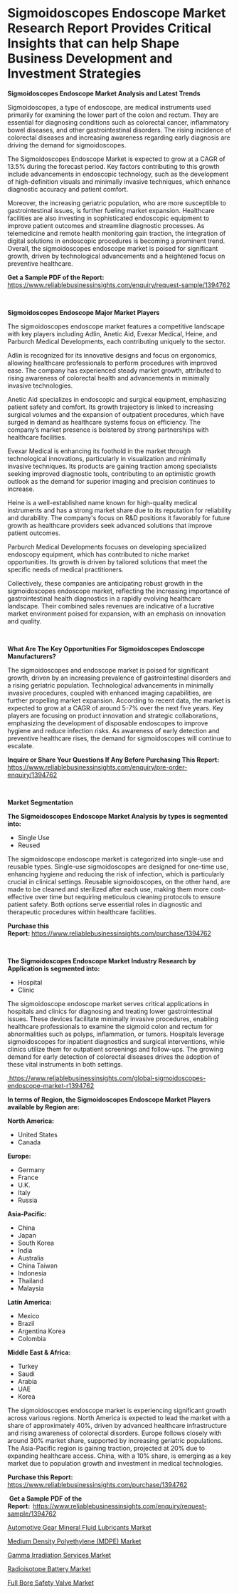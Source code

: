 <p><h1>Sigmoidoscopes Endoscope Market Research Report Provides Critical Insights that can help Shape Business Development and Investment Strategies</h1></p><p><strong>Sigmoidoscopes Endoscope Market Analysis and Latest Trends</strong></p>
<p><p>Sigmoidoscopes, a type of endoscope, are medical instruments used primarily for examining the lower part of the colon and rectum. They are essential for diagnosing conditions such as colorectal cancer, inflammatory bowel diseases, and other gastrointestinal disorders. The rising incidence of colorectal diseases and increasing awareness regarding early diagnosis are driving the demand for sigmoidoscopes. </p><p>The Sigmoidoscopes Endoscope Market is expected to grow at a CAGR of 13.5% during the forecast period. Key factors contributing to this growth include advancements in endoscopic technology, such as the development of high-definition visuals and minimally invasive techniques, which enhance diagnostic accuracy and patient comfort. </p><p>Moreover, the increasing geriatric population, who are more susceptible to gastrointestinal issues, is further fueling market expansion. Healthcare facilities are also investing in sophisticated endoscopic equipment to improve patient outcomes and streamline diagnostic processes. As telemedicine and remote health monitoring gain traction, the integration of digital solutions in endoscopic procedures is becoming a prominent trend. Overall, the sigmoidoscopes endoscope market is poised for significant growth, driven by technological advancements and a heightened focus on preventive healthcare.</p></p>
<p><strong>Get a Sample PDF of the Report:&nbsp;</strong> <a href="https://www.reliablebusinessinsights.com/enquiry/request-sample/1394762?utm_campaign=1106&utm_medium=2&utm_source=Github&utm_content=ia&utm_term=26122024&utm_id=sigmoidoscopes-endoscope">https://www.reliablebusinessinsights.com/enquiry/request-sample/1394762</a></p>
<p>&nbsp;</p>
<p><strong>Sigmoidoscopes Endoscope Major Market Players</strong></p>
<p><p>The sigmoidoscopes endoscope market features a competitive landscape with key players including Adlin, Anetic Aid, Evexar Medical, Heine, and Parburch Medical Developments, each contributing uniquely to the sector.</p><p>Adlin is recognized for its innovative designs and focus on ergonomics, allowing healthcare professionals to perform procedures with improved ease. The company has experienced steady market growth, attributed to rising awareness of colorectal health and advancements in minimally invasive technologies.</p><p>Anetic Aid specializes in endoscopic and surgical equipment, emphasizing patient safety and comfort. Its growth trajectory is linked to increasing surgical volumes and the expansion of outpatient procedures, which have surged in demand as healthcare systems focus on efficiency. The company’s market presence is bolstered by strong partnerships with healthcare facilities.</p><p>Evexar Medical is enhancing its foothold in the market through technological innovations, particularly in visualization and minimally invasive techniques. Its products are gaining traction among specialists seeking improved diagnostic tools, contributing to an optimistic growth outlook as the demand for superior imaging and precision continues to increase.</p><p>Heine is a well-established name known for high-quality medical instruments and has a strong market share due to its reputation for reliability and durability. The company's focus on R&D positions it favorably for future growth as healthcare providers seek advanced solutions that improve patient outcomes.</p><p>Parburch Medical Developments focuses on developing specialized endoscopy equipment, which has contributed to niche market opportunities. Its growth is driven by tailored solutions that meet the specific needs of medical practitioners.</p><p>Collectively, these companies are anticipating robust growth in the sigmoidoscopes endoscope market, reflecting the increasing importance of gastrointestinal health diagnostics in a rapidly evolving healthcare landscape. Their combined sales revenues are indicative of a lucrative market environment poised for expansion, with an emphasis on innovation and quality.</p></p>
<p>&nbsp;</p>
<p><strong>What Are The Key Opportunities For Sigmoidoscopes Endoscope Manufacturers?</strong></p>
<p><p>The sigmoidoscopes and endoscope market is poised for significant growth, driven by an increasing prevalence of gastrointestinal disorders and a rising geriatric population. Technological advancements in minimally invasive procedures, coupled with enhanced imaging capabilities, are further propelling market expansion. According to recent data, the market is expected to grow at a CAGR of around 5-7% over the next five years. Key players are focusing on product innovation and strategic collaborations, emphasizing the development of disposable endoscopes to improve hygiene and reduce infection risks. As awareness of early detection and preventive healthcare rises, the demand for sigmoidoscopes will continue to escalate.</p></p>
<p><strong>Inquire or Share Your Questions If Any Before Purchasing This Report:</strong> <a href="https://www.reliablebusinessinsights.com/enquiry/pre-order-enquiry/1394762?utm_campaign=1106&utm_medium=2&utm_source=Github&utm_content=ia&utm_term=26122024&utm_id=sigmoidoscopes-endoscope">https://www.reliablebusinessinsights.com/enquiry/pre-order-enquiry/1394762</a></p>
<p>&nbsp;</p>
<p><strong>Market Segmentation</strong></p>
<p><strong>The Sigmoidoscopes Endoscope Market Analysis by types is segmented into:</strong></p>
<p><ul><li>Single Use</li><li>Reused</li></ul></p>
<p><p>The sigmoidoscope endoscope market is categorized into single-use and reusable types. Single-use sigmoidoscopes are designed for one-time use, enhancing hygiene and reducing the risk of infection, which is particularly crucial in clinical settings. Reusable sigmoidoscopes, on the other hand, are made to be cleaned and sterilized after each use, making them more cost-effective over time but requiring meticulous cleaning protocols to ensure patient safety. Both options serve essential roles in diagnostic and therapeutic procedures within healthcare facilities.</p></p>
<p><strong>Purchase this Report:&nbsp;</strong><a href="https://www.reliablebusinessinsights.com/purchase/1394762?utm_campaign=1106&utm_medium=2&utm_source=Github&utm_content=ia&utm_term=26122024&utm_id=sigmoidoscopes-endoscope">https://www.reliablebusinessinsights.com/purchase/1394762</a></p>
<p>&nbsp;</p>
<p><strong>The Sigmoidoscopes Endoscope Market Industry Research by Application is segmented into:</strong></p>
<p><ul><li>Hospital</li><li>Clinic</li></ul></p>
<p><p>The sigmoidoscope endoscope market serves critical applications in hospitals and clinics for diagnosing and treating lower gastrointestinal issues. These devices facilitate minimally invasive procedures, enabling healthcare professionals to examine the sigmoid colon and rectum for abnormalities such as polyps, inflammation, or tumors. Hospitals leverage sigmoidoscopes for inpatient diagnostics and surgical interventions, while clinics utilize them for outpatient screenings and follow-ups. The growing demand for early detection of colorectal diseases drives the adoption of these vital instruments in both settings.</p></p>
<p><a href="https://www.reliablebusinessinsights.com/global-sigmoidoscopes-endoscope-market-r1394762?utm_campaign=1106&utm_medium=2&utm_source=Github&utm_content=ia&utm_term=26122024&utm_id=sigmoidoscopes-endoscope">&nbsp;https://www.reliablebusinessinsights.com/global-sigmoidoscopes-endoscope-market-r1394762</a></p>
<p><strong>In terms of Region, the Sigmoidoscopes Endoscope Market Players available by Region are:</strong></p>
<p>
    <p> <strong> North America: </strong>
        <ul>
            <li>United States</li>
            <li>Canada</li>
        </ul>
        </p> 
    <p> <strong> Europe: </strong>
        <ul>
            <li>Germany</li>
            <li>France</li>
            <li>U.K.</li>
            <li>Italy</li>
            <li>Russia</li>
        </ul>
        </p> 
    <p> <strong> Asia-Pacific: </strong>
        <ul>
            <li>China</li>
            <li>Japan</li>
            <li>South Korea</li>
            <li>India</li>
            <li>Australia</li>
            <li>China Taiwan</li>
            <li>Indonesia</li>
            <li>Thailand</li>
            <li>Malaysia</li>
        </ul>
        </p> 
    <p> <strong> Latin America: </strong>
        <ul>
            <li>Mexico</li>
            <li>Brazil</li>
            <li>Argentina Korea</li>
            <li>Colombia</li>
        </ul>
        </p> 
    <p> <strong> Middle East & Africa: </strong>
        <ul>
            <li>Turkey</li>
            <li>Saudi</li>
            <li>Arabia</li>
            <li>UAE</li>
            <li>Korea</li>
        </ul>
    </p>
    </p>
<p><p>The sigmoidoscopes endoscope market is experiencing significant growth across various regions. North America is expected to lead the market with a share of approximately 40%, driven by advanced healthcare infrastructure and rising awareness of colorectal disorders. Europe follows closely with around 30% market share, supported by increasing geriatric populations. The Asia-Pacific region is gaining traction, projected at 20% due to expanding healthcare access. China, with a 10% share, is emerging as a key market due to population growth and investment in medical technologies.</p></p>
<p><strong>Purchase this Report: </strong><a href="https://www.reliablebusinessinsights.com/purchase/1394762?utm_campaign=1106&utm_medium=2&utm_source=Github&utm_content=ia&utm_term=26122024&utm_id=sigmoidoscopes-endoscope">https://www.reliablebusinessinsights.com/purchase/1394762</a></p>
<p>&nbsp;<strong>Get a Sample PDF of the Report:&nbsp;&nbsp;</strong><a href="https://www.reliablebusinessinsights.com/enquiry/request-sample/1394762?utm_campaign=1106&utm_medium=2&utm_source=Github&utm_content=ia&utm_term=26122024&utm_id=sigmoidoscopes-endoscope">https://www.reliablebusinessinsights.com/enquiry/request-sample/1394762</a></p>
<p><strong></strong></p>
<p><p><a href="https://github.com/hillsmyung726/Market-Research-Report-List-1/blob/main/automotive-gear-mineral-fluid-lubricants-market.md?utm_campaign=1106&utm_medium=2&utm_source=Github&utm_content=ia&utm_term=26122024&utm_id=sigmoidoscopes-endoscope">Automotive Gear Mineral Fluid Lubricants Market</a></p><p><a href="https://github.com/pearlinewhite4692/Market-Research-Report-List-1/blob/main/medium-density-polyethylene-mdpe-market.md?utm_campaign=1106&utm_medium=2&utm_source=Github&utm_content=ia&utm_term=26122024&utm_id=sigmoidoscopes-endoscope">Medium Density Polyethylene (MDPE) Market</a></p><p><a href="https://www.linkedin.com/pulse/astudy-onthe-global-gamma-irradiation-services-market-includinginformation-wrnve?utm_campaign=1106&utm_medium=2&utm_source=Github&utm_content=ia&utm_term=26122024&utm_id=sigmoidoscopes-endoscope">Gamma Irradiation Services Market</a></p><p><a href="https://www.linkedin.com/pulse/detailed-report-radioisotope-battery-market-growth-share-10-evaoe?utm_campaign=1106&utm_medium=2&utm_source=Github&utm_content=ia&utm_term=26122024&utm_id=sigmoidoscopes-endoscope">Radioisotope Battery Market</a></p><p><a href="https://www.linkedin.com/pulse/revenue-generation-insights-full-bore-safety-valve-market-size-o3ghe?utm_campaign=1106&utm_medium=2&utm_source=Github&utm_content=ia&utm_term=26122024&utm_id=sigmoidoscopes-endoscope">Full Bore Safety Valve Market</a></p></p>